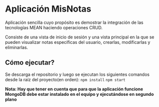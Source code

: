 # Aplicación MisNotas
Aplicación sencilla cuyo propósito es demostrar la integración de las tecnologías MEAN haciendo operaciones CRUD.

Consiste de una vista de inicio de sesión y una vista principal en la que se pueden visualizar notas específicas del usuario, crearlas, modificarlas y eliminarlas.
## Cómo ejecutar?
Se descarga el repositorio y luego se ejecutan los siguientes comandos desde la raíz del proyecto(en orden):
`npm install`
`npm start`

**Nota: Hay que tener en cuenta que para que la aplicación funcione MongoDB debe estar instalado en el equipo y ejecutándose en segundo plano**